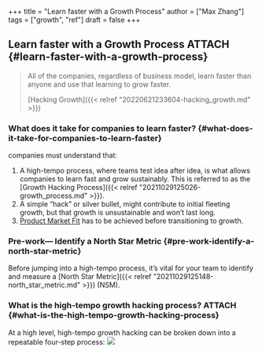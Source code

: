 +++
title = "Learn faster with a Growth Process"
author = ["Max Zhang"]
tags = ["growth", "ref"]
draft = false
+++

## Learn faster with a Growth Process <span class="tag"><span class="ATTACH">ATTACH</span></span> {#learn-faster-with-a-growth-process}

> All of the companies, regardless of business model, learn faster than anyone and use that learning to grow faster.
>
> [Hacking Growth]({{< relref "20220621233604-hacking_growth.md" >}})


### What does it take for companies to learn faster? {#what-does-it-take-for-companies-to-learn-faster}

companies must understand that:

1.  A high-tempo process, where teams test idea after idea, is what allows companies to learn fast and grow sustainably. This is referred to as the [Growth Hacking Process]({{< relref "20211029125026-growth_process.md" >}}).
2.  A simple “hack” or silver bullet, might contribute to initial fleeting growth, but that growth is unsustainable and won’t last long.
3.  [Product Market Fit](https://www.startup-marketing.com/the-startup-pyramid/) has to be achieved before transitioning to growth.


### Pre-work— Identify a North Star Metric {#pre-work-identify-a-north-star-metric}

Before jumping into a high-tempo process, it’s vital for your team to identify and measure a [North Star Metric]({{< relref "20211029125148-north_star_metric.md" >}}) (NSM).


### What is the high-tempo growth hacking process? <span class="tag"><span class="ATTACH">ATTACH</span></span> {#what-is-the-high-tempo-growth-hacking-process}

At a high level, high-tempo growth hacking can be broken down into a repeatable four-step process:
![](/ox-hugo/_20220621_2344071*RgGSabPSDrWilnDf8dzzGw.png)
